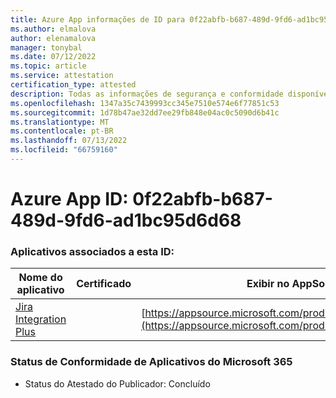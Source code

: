 ```yaml
---
title: Azure App informações de ID para 0f22abfb-b687-489d-9fd6-ad1bc95d6d68
ms.author: elmalova
author: elenamalova
manager: tonybal
ms.date: 07/12/2022
ms.topic: article
ms.service: attestation
certification_type: attested
description: Todas as informações de segurança e conformidade disponíveis para 0f22abfb-b687-489d-9fd6-ad1bc95d6d68.
ms.openlocfilehash: 1347a35c7439993cc345e7510e574e6f77851c53
ms.sourcegitcommit: 1d78b47ae32dd7ee29fb848e04ac0c5090d6b41c
ms.translationtype: MT
ms.contentlocale: pt-BR
ms.lasthandoff: 07/13/2022
ms.locfileid: "66759160"
---
```

# <a name="azure-app-id-0f22abfb-b687-489d-9fd6-ad1bc95d6d68"></a>Azure App ID: 0f22abfb-b687-489d-9fd6-ad1bc95d6d68


### <a name="apps-associated-with-this-id"></a>Aplicativos associados a esta ID:
| **Nome do aplicativo** | **Certificado** | **Exibir no AppSource** |
|--------------|---------------|-----------------------|
| [Jira Integration Plus](../forward/WA200003847.md) |  | [https://appsource.microsoft.com/product/office/WA200003847](https://appsource.microsoft.com/product/office/WA200003847) |

### <a name="microsoft-365-app-compliance-status"></a>Status de Conformidade de Aplicativos do Microsoft 365
- Status do Atestado do Publicador: Concluído
